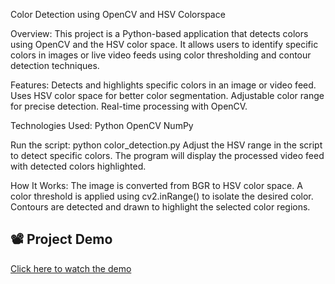 

Color Detection using OpenCV and HSV Colorspace

Overview:
This project is a Python-based application that detects colors using OpenCV and the HSV color space. It allows users to identify specific colors in images or live video feeds using color thresholding and contour detection techniques.

Features:
Detects and highlights specific colors in an image or video feed.
Uses HSV color space for better color segmentation.
Adjustable color range for precise detection.
Real-time processing with OpenCV.

Technologies Used:
Python
OpenCV
NumPy

Run the script:
python color_detection.py
Adjust the HSV range in the script to detect specific colors.
The program will display the processed video feed with detected colors highlighted.

How It Works:
The image is converted from BGR to HSV color space.
A color threshold is applied using cv2.inRange() to isolate the desired color.
Contours are detected and drawn to highlight the selected color regions.

## 📽 Project Demo   
[Click here to watch the demo](https://github.com/SUVETHAV30/Color-Detection-with-OpenCV/blob/85bbdf4dc52ec4ae9c9d1f2d5ddfce53abc49f77/frame%202025-03-15%2019-10-00.mp4)



